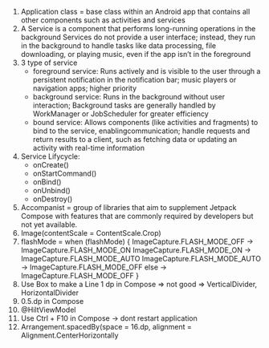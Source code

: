 1. Application class = base class within an Android app that contains all other components such as activities and services
2. A Service is a component that performs long-running operations in the background
Services do not provide a user interface; instead, they run in the background to handle tasks like data processing, file downloading, or playing music, even if the app isn’t in the foreground
3. 3 type of service
    - foreground service: Runs actively and is visible to the user through a persistent notification in the notification bar; music players or navigation apps; higher priority
    - background service: Runs in the background without user interaction; Background tasks are generally handled by WorkManager or JobScheduler for greater efficiency
    - bound service: Allows components (like activities and fragments) to bind to the service, enablingcommunication; handle requests and return results to a client, such as fetching  data or updating an activity with real-time information
4. Service Lifycycle:
    - onCreate()
    - onStartCommand()
    - onBind()
    - onUnbind()
    - onDestroy()
5. Accompanist = group of libraries that aim to supplement Jetpack Compose with features that are commonly required by developers but not yet available.
6. Image(contentScale = ContentScale.Crop)
7. flashMode = when (flashMode) {
ImageCapture.FLASH_MODE_OFF -> ImageCapture.FLASH_MODE_ON
ImageCapture.FLASH_MODE_ON -> ImageCapture.FLASH_MODE_AUTO
ImageCapture.FLASH_MODE_AUTO -> ImageCapture.FLASH_MODE_OFF
else -> ImageCapture.FLASH_MODE_OFF
}
8. Use Box to make a Line 1 dp in Compose
=> not good
=> VerticalDivider, HorizontalDivider
9. 0.5.dp in Compose
10. @HiltViewModel
11. Use Ctrl + F10 in Compose -> dont restart application
12. Arrangement.spacedBy(space = 16.dp, alignment = Alignment.CenterHorizontally
